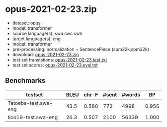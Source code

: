 # opus-2021-02-23.zip

* dataset: opus
* model: transformer
* source language(s): swa swc swh
* target language(s): eng
* model: transformer
* pre-processing: normalization + SentencePiece (spm32k,spm32k)
* download: [opus-2021-02-23.zip](https://object.pouta.csc.fi/Tatoeba-MT-models/swa-eng/opus-2021-02-23.zip)
* test set translations: [opus-2021-02-23.test.txt](https://object.pouta.csc.fi/Tatoeba-MT-models/swa-eng/opus-2021-02-23.test.txt)
* test set scores: [opus-2021-02-23.eval.txt](https://object.pouta.csc.fi/Tatoeba-MT-models/swa-eng/opus-2021-02-23.eval.txt)

## Benchmarks

| testset | BLEU  | chr-F | #sent | #words | BP |
|---------|-------|-------|-------|--------|----|
| Tatoeba-test.swa-eng 	| 43.5 	| 0.580 	| 772 	| 4998 	| 0.956 |
| tico19-test.swa-eng 	| 26.3 	| 0.507 	| 2100 	| 56339 	| 1.000 |

